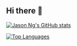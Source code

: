 ## Hi there 👋
[![Jason Ng's GitHub stats](https://github-readme-stats.vercel.app/api?username=JasxnNg&count_private=true&show_icons=true&theme=react)](https://github.com/JasxnNg)

[![Top Languages](https://github-readme-stats.vercel.app/api/top-langs/?username=JasxnNg&theme=react)](https://github.com/JasxnNg)
<!--
**JasxnNg/JasxnNg** is a ✨ _special_ ✨ repository because its `README.md` (this file) appears on your GitHub profile.

Here are some ideas to get you started:

- 🔭 I’m currently working on ...
- 🌱 I’m currently learning ...
- 👯 I’m looking to collaborate on ...
- 🤔 I’m looking for help with ...
- 💬 Ask me about ...
- 📫 How to reach me: ...
- 😄 Pronouns: ...
- ⚡ Fun fact: ...
-->
